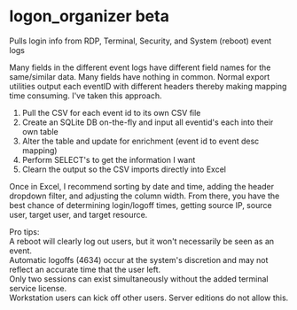 # logon_organizer beta
Pulls login info from RDP, Terminal, Security, and System (reboot) event logs
  
Many fields in the different event logs have different field names for the same/similar data.  Many fields have nothing in common.  Normal export utilities output each eventID with different headers thereby making mapping time consuming.  I've taken this approach.
  
1) Pull the CSV for each event id to its own CSV file
2) Create an SQLite DB on-the-fly and input all eventid's each into their own table
3) Alter the table and update for enrichment (event id to event desc mapping)
4) Perform SELECT's to get the information I want
5) Clearn the output so the CSV imports directly into Excel
  
Once in Excel, I recommend sorting by date and time, adding the header dropdown filter, and adjusting the column width.  From there, you have the best chance of determining login/logoff times, getting source IP, source user, target user, and target resource.  
  
Pro tips:  
A reboot will clearly log out users, but it won't necessarily be seen as an event.  
Automatic logoffs (4634) occur at the system's discretion and may not reflect an accurate time that the user left.  
Only two sessions can exist simultaneously without the added terminal service license.  
Workstation users can kick off other users.  Server editions do not allow this.  
